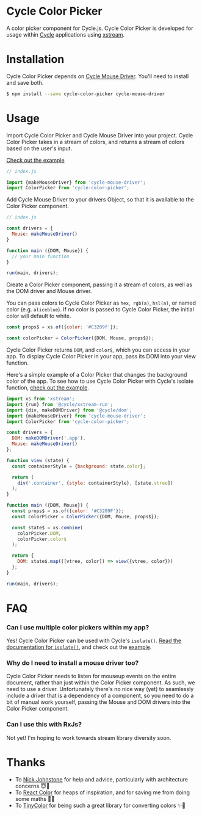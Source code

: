 # Cycle Color Picker

A color picker component for Cycle.js. Cycle Color Picker is developed for usage within [Cycle](http://cycle.js.org/) applications using [xstream](https://github.com/staltz/xstream).

# Installation

Cycle Color Picker depends on [Cycle Mouse Driver](https://github.com/cyclejs-community/cycle-mouse-driver). You'll need to install and save both.

```bash
$ npm install --save cycle-color-picker cycle-mouse-driver

```

# Usage

Import Cycle Color Picker and Cycle Mouse Driver into your project. Cycle Color Picker takes in a stream of colors, and returns a stream of colors based on the user's input.

[Check out the example](http://raquelxmoss.github.io/cycle-color-picker)

```js
// index.js

import {makeMouseDriver} from 'cycle-mouse-driver';
import ColorPicker from 'cycle-color-picker';
```

Add Cycle Mouse Driver to your drivers Object, so that it is available to the Color Picker component.

```js
// index.js

const drivers = {
  Mouse: makeMouseDriver()
}

function main ({DOM, Mouse}) {
  // your main function
}

run(main, drivers);
```

Create a Color Picker component, passing it a stream of colors, as well as the DOM driver and Mouse driver.

You can pass colors to Cycle Color Picker as `hex`,` rgb(a)`, `hsl(a)`, or named color (e.g. `aliceblue`). If no color is passed to Cycle Color Picker, the initial color will default to white.

```js
const props$ = xs.of({color: '#C3209f'});

const colorPicker = ColorPicker({DOM, Mouse, props$});
```

Cycle Color Picker returns `DOM`, and `color$`, which you can access in your app. To display Cycle Color Picker in your app, pass its DOM into your view function.

Here's a simple example of a Color Picker that changes the background color of the app. To see how to use Cycle Color Picker with Cycle's isolate function, [check out the example](http://raquelxmoss.github.io/cycle-color-picker').

```js
import xs from 'xstream';
import {run} from '@cycle/xstream-run';
import {div, makeDOMDriver} from '@cycle/dom';
import {makeMouseDriver} from 'cycle-mouse-driver';
import ColorPicker from 'cycle-color-picker';

const drivers = {
  DOM: makeDOMDriver('.app'),
  Mouse: makeMouseDriver()
};

function view (state) {
  const containerStyle = {background: state.color};

  return (
    div('.container', {style: containerStyle}, [state.vtree])
  );
}

function main ({DOM, Mouse}) {
  const props$ = xs.of({color: '#C3209F'});
  const colorPicker = ColorPicker({DOM, Mouse, props$});

  const state$ = xs.combine(
    colorPicker.DOM,
    colorPicker.color$
  );

  return {
    DOM: state$.map(([vtree, color]) => view({vtree, color}))
  };
}

run(main, drivers);
```

# FAQ

### Can I use multiple color pickers within my app?

Yes! Cycle Color Picker can be used with Cycle's `isolate()`. [Read the documentation for `isolate()`](https://github.com/cyclejs/cyclejs/tree/master/isolate), and check out the [example](http://raquelxmoss.github.io/cycle-color-picker).

### Why do I need to install a mouse driver too?

Cycle Color Picker needs to listen for mouseup events on the entire document, rather than just within the Color Picker component. As such, we need to use a driver. Unfortunately there's no nice way (yet) to seamlessly include a driver that is a dependency of a component, so you need to do a bit of manual work yourself, passing the Mouse and DOM drivers into the Color Picker component.

### Can I use this with RxJs?

Not yet! I'm hoping to work towards stream library diversity soon.

# Thanks

- To [Nick Johnstone](http://www.github.com/widdershin) for help and advice, particularly with architecture concerns 😇👏
- To [React Color](http://casesandberg.github.io/react-color/) for heaps of inspiration, and for saving me from doing some maths 🎨👏
- To [TinyColor](https://github.com/bgrins/TinyColor) for being such a great library for converting colors ✨👏
